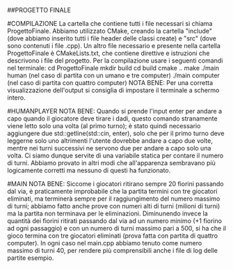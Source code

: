 ##PROGETTO FINALE

#COMPILAZIONE
La cartella che contiene tutti i file necessari si chiama ProgettoFinale. Abbiamo utilizzato CMake, creando la cartella "include" (dove abbiamo inserito tutti i file header delle classi create) e "src" (dove sono contenuti i file .cpp). Un altro file necessario e presente nella cartella ProgettoFinale è CMakeLists.txt, che contiene direttive e istruzioni che descrivono i file del progetto.
Per la compilazione usare i seguenti comandi nel terminale:
cd ProgettoFinale
mkdir build
cd build
cmake ..
make
./main human (nel caso di partita con un umano e tre computer)
./main computer (nel caso di partita con quattro computer)
NOTA BENE: Per una corretta visualizzazione dell'output si consiglia di impostare il terminale a schermo intero.


#HUMANPLAYER
NOTA BENE: Quando si prende l'input enter per andare a capo quando il giocatore deve tirare i dadi, questo comando stranamente viene letto solo una volta (al primo turno); è stato quindi necessario aggiungere due std::getline(std::cin, enter), solo che per il primo turno deve leggerne solo uno altrimenti l'utente dovrebbe andare a capo due volte, mentre nei turni successivi ne servono due per andare a capo solo una volta. Ci siamo dunque servite di una variabile statica per contare il numero di turni. Abbiamo provato in altri modi che all'apparenza sembravano più logicamente corretti ma nessuno di questi ha funzionato.

#MAIN
NOTA BENE: Siccome i giocatori ritirano sempre 20 fiorini passando dal via, è praticamente improbabile che la partita termini con tre giocatori eliminati, ma terminerà sempre per il raggiungimento del numero massimo di turni; abbiamo fatto anche prove con numeri alti di turni (milioni di turni) ma la partita non terminava per le eliminazioni. Diminunendo invece la quantità dei fiorini ritirati passando dal via ad un numero minimo (+1 fiorino ad ogni passaggio) e con un numero di turni massimo pari a 500, si ha che il gioco termina con tre giocatori eliminati (prova fatta con partita di quattro computer).
In ogni caso nel main.cpp abbiamo tenuto come numero massimo di turni 40, per rendere più comprensibili anche i file di log delle partite esempio.
